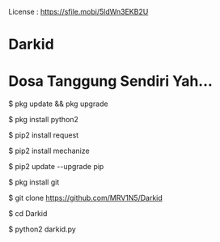 License : https://sfile.mobi/5ldWn3EKB2U
# Darkid
# Dosa Tanggung Sendiri Yah...

$ pkg update && pkg upgrade

$ pkg install python2

$ pip2 install request

$ pip2 install mechanize

$ pip2 update --upgrade pip

$ pkg install git

$ git clone https://github.com/MRV1N5/Darkid

$ cd Darkid

$ python2 darkid.py
